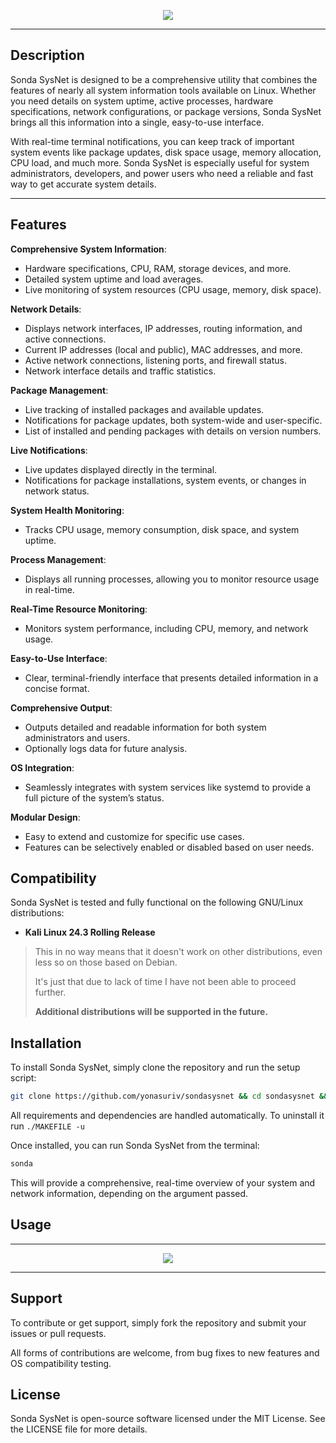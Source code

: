 
<p align="center">
  <img src="https://github.com/user-attachments/assets/4b989b4a-f449-41f4-b290-d5a573754da2"/>
</p>

----

## Description

Sonda SysNet is designed to be a comprehensive utility that combines the features of nearly all system information tools available on Linux. Whether you need details on system uptime, active processes, hardware specifications, network configurations, or package versions, Sonda SysNet brings all this information into a single, easy-to-use interface.

With real-time terminal notifications, you can keep track of important system events like package updates, disk space usage, memory allocation, CPU load, and much more. Sonda SysNet is especially useful for system administrators, developers, and power users who need a reliable and fast way to get accurate system details.

----

## Features

**Comprehensive System Information**: 
- Hardware specifications, CPU, RAM, storage devices, and more.
- Detailed system uptime and load averages.
- Live monitoring of system resources (CPU usage, memory, disk space).

**Network Details**: 
- Displays network interfaces, IP addresses, routing information, and active connections.
- Current IP addresses (local and public), MAC addresses, and more.
- Active network connections, listening ports, and firewall status.
- Network interface details and traffic statistics.

**Package Management**: 

- Live tracking of installed packages and available updates.
- Notifications for package updates, both system-wide and user-specific.
- List of installed and pending packages with details on version numbers.

**Live Notifications**: 
- Live updates displayed directly in the terminal.
- Notifications for package installations, system events, or changes in network status.

**System Health Monitoring**: 
- Tracks CPU usage, memory consumption, disk space, and system uptime.

**Process Management**: 
- Displays all running processes, allowing you to monitor resource usage in real-time.

**Real-Time Resource Monitoring**: 
- Monitors system performance, including CPU, memory, and network usage.

**Easy-to-Use Interface**: 
- Clear, terminal-friendly interface that presents detailed information in a concise format.
  
**Comprehensive Output**:

- Outputs detailed and readable information for both system administrators and users.
- Optionally logs data for future analysis.

**OS Integration**:

- Seamlessly integrates with system services like systemd to provide a full picture of the system’s status.

**Modular Design**: 
- Easy to extend and customize for specific use cases.
- Features can be selectively enabled or disabled based on user needs.

## Compatibility

Sonda SysNet is tested and fully functional on the following GNU/Linux distributions:

- **Kali Linux 24.3 Rolling Release**


> This in no way means that it doesn't work on other distributions, even less so on those based on Debian.
>
> It's just that due to lack of time I have not been able to proceed further.
>
> **Additional distributions will be supported in the future.**

## Installation
To install Sonda SysNet, simply clone the repository and run the setup script:

```bash
git clone https://github.com/yonasuriv/sondasysnet && cd sondasysnet && ./MAKEFILE -i
```

All requirements and dependencies are handled automatically. To uninstall it run `./MAKEFILE -u`

Once installed, you can run Sonda SysNet from the terminal:

```bash
sonda
```

This will provide a comprehensive, real-time overview of your system and network information, depending on the argument passed.

## Usage

----

<p align="center"> 
  <img src="https://github.com/user-attachments/assets/4bc2318c-bd99-4c10-968b-4a1359ed3e31"/>
</p>

----

## Support
To contribute or get support, simply fork the repository and submit your issues or pull requests. 

All forms of contributions are welcome, from bug fixes to new features and OS compatibility testing.

## License
Sonda SysNet is open-source software licensed under the MIT License. See the LICENSE file for more details.
